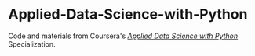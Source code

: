 # Applied-Data-Science-with-Python
Code and materials from Coursera's [_Applied Data Science with Python_](https://www.coursera.org/specializations/data-science-python) Specialization.
